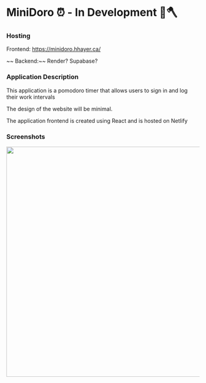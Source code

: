 # MiniDoro ⏰ - In Development 🔨🪓

### Hosting

Frontend: https://minidoro.hhayer.ca/

~~ Backend:~~
Render?
Supabase?

### Application Description

This application is a pomodoro timer that allows users to sign in and log their work intervals

The design of the website will be minimal.

The application frontend is created using React and is hosted on Netlify

### Screenshots

<img src="https://user-images.githubusercontent.com/64183136/150860568-c5394ecb-49da-44b7-8e53-2b48485bcf8a.jpg" width="600"/>
